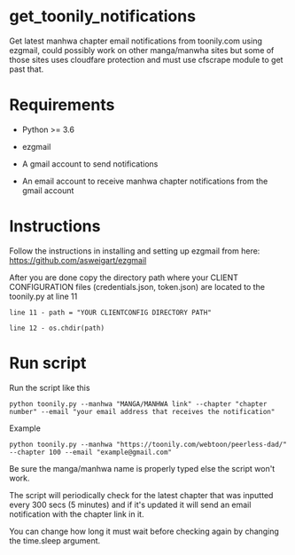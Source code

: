# get_toonily_notifications



Get latest manhwa chapter email notifications from toonily.com using ezgmail, could possibly work on other manga/manwha sites but some of those sites uses cloudfare protection and must use cfscrape module to get past that.
# Requirements
* Python >= 3.6

* ezgmail

* A gmail account to send notifications

* An email account to receive manhwa chapter notifications from the gmail account
# Instructions
Follow the instructions in installing and setting up ezgmail from here:
https://github.com/asweigart/ezgmail

After you are done copy the directory path where your CLIENT CONFIGURATION files (credentials.json, token.json) are located to the toonily.py at line 11

	line 11 - path = "YOUR CLIENTCONFIG DIRECTORY PATH"
	
	line 12 - os.chdir(path)
	
# Run script

Run the script like this

	python toonily.py --manhwa "MANGA/MANHWA link" --chapter "chapter number" --email "your email address that receives the notification"
	
Example

	python toonily.py --manhwa "https://toonily.com/webtoon/peerless-dad/" --chapter 100 --email "example@gmail.com"

	

Be sure the manga/manhwa name is properly typed else the script won't work.

The script will periodically check for the latest chapter that was inputted every 300 secs (5 minutes) and if it's updated it will send an email notification with the chapter link in it.

You can change how long it must wait before checking again by changing the time.sleep argument.
